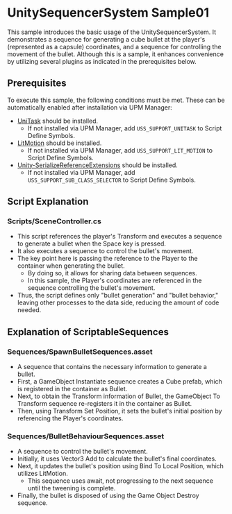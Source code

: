 # UnitySequencerSystem Sample01

This sample introduces the basic usage of the UnitySequencerSystem. It demonstrates a sequence for generating a cube bullet at the player's (represented as a capsule) coordinates, and a sequence for controlling the movement of the bullet. Although this is a sample, it enhances convenience by utilizing several plugins as indicated in the prerequisites below.

## Prerequisites

To execute this sample, the following conditions must be met. These can be automatically enabled after installation via UPM Manager:
- [UniTask](https://github.com/Cysharp/UniTask) should be installed.
    - If not installed via UPM Manager, add `USS_SUPPORT_UNITASK` to Script Define Symbols.
- [LitMotion](https://github.com/AnnulusGames/LitMotion) should be installed.
    - If not installed via UPM Manager, add `USS_SUPPORT_LIT_MOTION` to Script Define Symbols.
- [Unity-SerializeReferenceExtensions](https://github.com/mackysoft/Unity-SerializeReferenceExtensions) should be installed.
    - If not installed via UPM Manager, add `USS_SUPPORT_SUB_CLASS_SELECTOR` to Script Define Symbols.

## Script Explanation
### Scripts/SceneController.cs
- This script references the player's Transform and executes a sequence to generate a bullet when the Space key is pressed.
- It also executes a sequence to control the bullet's movement.
- The key point here is passing the reference to the Player to the container when generating the bullet.
    - By doing so, it allows for sharing data between sequences.
    - In this sample, the Player's coordinates are referenced in the sequence controlling the bullet's movement.
- Thus, the script defines only "bullet generation" and "bullet behavior," leaving other processes to the data side, reducing the amount of code needed.

## Explanation of ScriptableSequences
### Sequences/SpawnBulletSequences.asset
- A sequence that contains the necessary information to generate a bullet.
- First, a GameObject Instantiate sequence creates a Cube prefab, which is registered in the container as Bullet.
- Next, to obtain the Transform information of Bullet, the GameObject To Transform sequence re-registers it in the container as Bullet.
- Then, using Transform Set Position, it sets the bullet's initial position by referencing the Player's coordinates.
### Sequences/BulletBehaviourSequences.asset
- A sequence to control the bullet's movement.
- Initially, it uses Vector3 Add to calculate the bullet's final coordinates.
- Next, it updates the bullet's position using Bind To Local Position, which utilizes LitMotion.
    - This sequence uses await, not progressing to the next sequence until the tweening is complete.
- Finally, the bullet is disposed of using the Game Object Destroy sequence.
